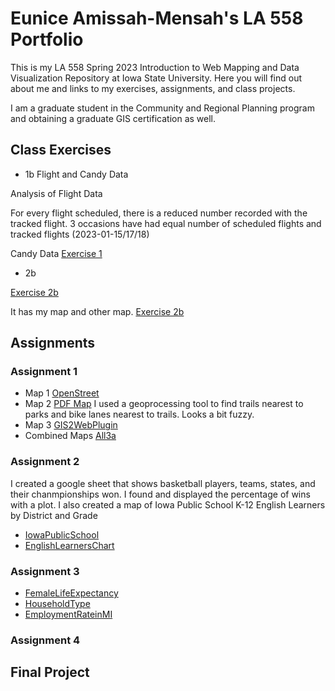 # Eunice Amissah-Mensah's LA 558 Portfolio
This is my LA 558 Spring 2023 Introduction to Web Mapping and Data Visualization Repository at Iowa State University. Here you will find out about me and links to my exercises, assignments, and class projects.

I am a graduate student in the Community and Regional Planning program and obtaining a graduate GIS certification as well.

## Class Exercises
- 1b Flight and Candy Data

Analysis of Flight Data 

For every flight scheduled, there is a reduced number recorded with the tracked flight. 3 occasions have had equal number of scheduled flights and tracked flights (2023-01-15/17/18) 

Candy Data [Exercise 1](candyobservation1_EAM.jpg)

- 2b

[Exercise 2b](Exercises/map2bex.jpg)

It has my map and other map. [Exercise 2b](Exercises/map2bex_2.md)

## Assignments

### Assignment 1

- Map 1 [OpenStreet](https://www.openstreetmap.org/?mlat=38.9353&mlon=-95.2154#map=16/38.9353/-95.2154&layers=N)
- Map 2 [PDF Map](Assignments/Assign3a_Eunice.pdf) I used a geoprocessing tool to find trails nearest to parks and bike lanes nearest to trails. Looks a bit fuzzy.
- Map 3 [GIS2WebPlugin](Assignments/CVAqgis2web/index.html)
- Combined Maps [All3a](Assignments/CombinedMaps.html)

### Assignment 2

I created a google sheet that shows basketball players, teams, states, and their chanmpionships won. I found and displayed the percentage of wins with a plot.
I also created a map of Iowa Public School K-12 English Learners by District and Grade
  - [IowaPublicSchool](Assignment2/IowaRMap.jpeg)
  - [EnglishLearnersChart](Assignment2/EnglishLearners.jpeg)
  
### Assignment 3
- [FemaleLifeExpectancy](Assignment3/LifeExpectancy.jpeg)
- [HouseholdType](Assignment3/HouseholdType.jpeg)
- [EmploymentRateinMI](Assignment3/RateofEmployment.jpeg)

### Assignment 4

## Final Project
